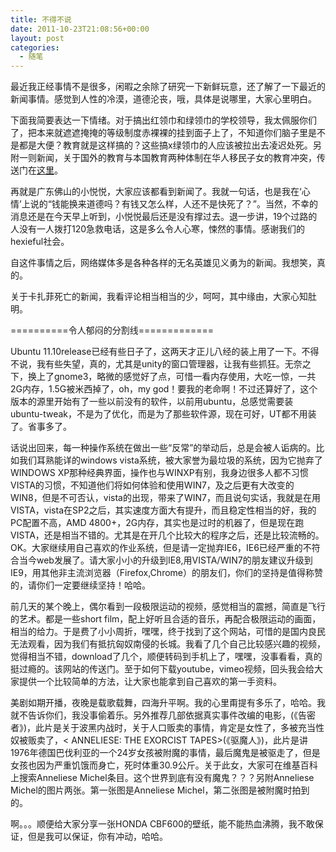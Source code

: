 ```yaml
---
title: 不得不说
date: 2011-10-23T21:08:56+00:00
layout: post
categories:
  - 随笔
---
```


最近我正经事情不是很多，闲暇之余除了研究一下新鲜玩意，还了解了一下最近的新闻事情。感觉到人性的冷漠，道德沦丧，哦，具体是说哪里，大家心里明白。

下面我简要表达一下情绪。对于搞出红领巾和绿领巾的学校领导，我太佩服你们了，把本来就遮遮掩掩的等级制度赤裸裸的挂到面子上了，不知道你们脑子里是不是都是大便？教育就是这样搞的？这些搞x绿领巾的人应该被拉出去凌迟处死。另附一则新闻，关于国外的教育与本国教育两种体制在华人移民子女的教育冲突，传送门在[这里](http://news.sina.com.cn/c/2011-10-21/165623342207.shtml)。

再就是广东佛山的小悦悦，大家应该都看到新闻了。我就一句话，也是我在‘心情’上说的“钱能换来道德吗？有钱又怎么样，人还不是快死了？”。当然，不幸的消息还是在今天早上听到，小悦悦最后还是没有撑过去。退一步讲，19个过路的人没有一人拨打120急救电话，这是多么令人心寒，悚然的事情。感谢我们的hexieful社会。

自这件事情之后，网络媒体多是各种各样的无名英雄见义勇为的新闻。我想笑，真的。

关于卡扎菲死亡的新闻，我看评论相当相当的少，呵呵，其中缘由，大家心知肚明。

==========令人郁闷的分割线=============
<!--more-->
Ubuntu 11.10release已经有些日子了，这两天才正儿八经的装上用了一下。不得不说，我有些失望，真的，尤其是unity的窗口管理器，让我有些抓狂。无奈之下，换上了gnome3，略微的感觉好了点，可惜一看内存使用，大吃一惊，一共2G内存，1.5G被米西掉了，oh，my god！要我的老命啊！不过还算好了，这个版本的源里开始有了一些以前没有的软件，以前用ubuntu，总感觉需要装ubuntu-tweak，不是为了优化，而是为了那些软件源，现在可好，UT都不用装了。省事多了。

话说出回来，每一种操作系统在做出一些“反常”的举动后，总是会被人诟病的。比如我们耳熟能详的windows vista系统，被大家誉为最垃圾的系统，因为它抛弃了WINDOWS XP那种经典界面，操作也与WINXP有别，我身边很多人都不习惯VISTA的习惯，不知道他们将如何体验和使用WIN7，及之后更有大改变的WIN8，但是不可否认，vista的出现，带来了WIN7，而且说句实话，我就是在用VISTA，vista在SP2之后，其实速度方面大有提升，而且稳定性相当的好，我的PC配置不高，AMD 4800+，2G内存，其实也是过时的机器了，但是现在跑VISTA，还是相当不错的。尤其是在开几个比较大的程序之后，还是比较流畅的。OK。大家继续用自己喜欢的作业系统，但是请一定抛弃IE6，IE6已经严重的不符合当今web发展了。请大家小小的升级到IE8,用VISTA/WIN7的朋友建议升级到IE9，用其他非主流浏览器（Firefox,Chrome）的朋友们，你们的坚持是值得称赞的，请你们一定要继续坚持！哈哈。

前几天的某个晚上，偶尔看到一段极限运动的视频，感觉相当的震撼，简直是飞行的艺术。都是一些short film，配上好听且合适的音乐，再配合极限运动的画面，相当的给力。于是费了小小周折，嘿嘿，终于找到了这个网站，可惜的是国内良民无法观看，因为我们有抵抗匈奴南侵的长城。我看了几个自己比较感兴趣的视频，觉得相当不错，download了几个，顺便转码到手机上了，嘿嘿，没事看看，真的挺过瘾的。该网站的传送门。至于如何下载youtube，vimeo视频，回头我会给大家提供一个比较简单的方法，让大家也能拿到自己喜欢的第一手资料。

美剧如期开播，夜晚是载歌载舞，四海升平啊。我的心里甭提有多乐了，哈哈。我就不告诉你们，我没事偷着乐。另外推荐几部依据真实事件改编的电影，(《告密者》)，此片是关于波黑内战时，关于人口贩卖的事情，肯定是女性了，多被充当性奴被贩卖了，< ANNELIESE: THE EXORCIST TAPES>(《驱魔人》)，此片是讲1976年德国巴伐利亚的一个24岁女孩被附魔的事情，最后魔鬼是被驱走了，但是女孩也因为严重饥饿而身亡，死时体重30.9公斤。关于此女，大家可在维基百科上搜索Anneliese Michel条目。这个世界到底有没有魔鬼？？？另附Anneliese Michel的图片两张。第一张图是Anneliese Michel，第二张图是被附魔时拍到的。

啊。。。顺便给大家分享一张HONDA CBF600的壁纸，能不能热血沸腾，我不敢保证，但是我可以保证，你有冲动，哈哈。
